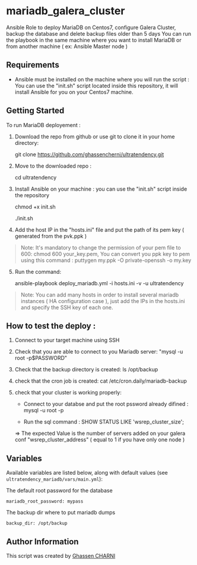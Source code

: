 # mariadb_galera_cluster
Ansible Role to deploy MariaDB on Centos7, configure Galera Cluster, backup the database and delete backup files older than 5 days
You can run the playbook in the same machine where you want to install MariaDB or from another machine ( ex: Ansible Master node )



## Requirements

- Ansible must be installed on the machine where you will run the script : You can use the "init.sh" script located inside this repository, it will install Ansible for you on your Centos7 machine.

## Getting Started

To run MariaDB deployement :

  
  1. Download the repo from github or use git to clone it in your home directory: 


     git clone https://github.com/ghassencherni/ultratendency.git
  
  

  2. Move to the downloaded repo : 


     cd ultratendency
  


  3. Install Ansible on your machine : you can use the "init.sh" script inside the repository
    
     chmod +x init.sh

     ./init.sh
  
  

  4. Add the host IP in the "hosts.ini" file and put the path of its pem key ( generated from the pvk.ppk ) 


> Note: It's mandatory to change the permission of your pem file to 600: chmod 600 your_key.pem, 
        You can convert you ppk key to pem using this command : puttygen my.ppk -O private-openssh -o my.key
 
  
  5. Run the command: 
     

     ansible-playbook deploy_mariadb.yml -i hosts.ini -v -u ultratendency



> Note: You can add many hosts in order to install several mariadb instances ( HA configuration case ), just add the IPs in the hosts.ini and specify the SSH key of each one.




## How to test the deploy :

   1. Connect to your target machine using SSH

   2. Check that you are able to connect to you Mariadb server: "mysql -u root -p$PASSWORD"

   3. Check that the backup directory is created: ls /opt/backup

   4. check that the cron job is created: cat /etc/cron.daily/mariadb-backup

   5. check that your cluster is working properly:
      
      - Connect to your databse and put the root pssword already difined : mysql -u root -p
      
      - Run the sql command : SHOW STATUS LIKE 'wsrep_cluster_size'; 
 
      => The expected Value is the number of servers added on your galera conf "wsrep_cluster_address" ( equal to 1 if you have only one node ) 



## Variables

Available variables are listed below, along with default values (see `ultratendency_mariadb/vars/main.yml`):


The default root password for the database

    mariadb_root_password: mypass

    

The backup dir where to put mariadb dumps 

    backup_dir: /opt/backup




## Author Information

This script  was created by [Ghassen CHARNI](https://github.com/ghassencherni/)
